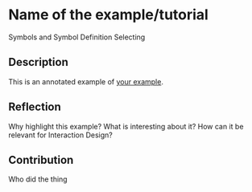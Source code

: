 # Name of the example/tutorial
Symbols and 
Symbol Definition
Selecting
## Description
This is an annotated example of [your example](https://paperjs.org/examples/yourexample). 

## Reflection
Why highlight this example? What is interesting about it? How can it be relevant for Interaction Design?

## Contribution

Who did the thing
